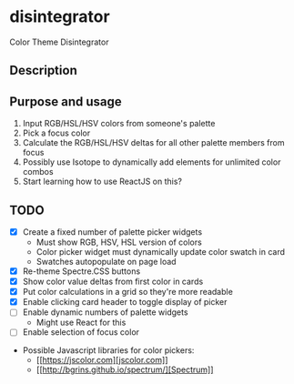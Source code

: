# disintegrator

Color Theme Disintegrator

## Description


## Purpose and usage

1. Input RGB/HSL/HSV colors from someone's palette
2. Pick a focus color
3. Calculate the RGB/HSL/HSV deltas for all other palette members from focus
4. Possibly use Isotope to dynamically add elements for unlimited color combos
5. Start learning how to use ReactJS on this?

## TODO

- [X] Create a fixed number of palette picker widgets
    - Must show RGB, HSV, HSL version of colors
    - Color picker widget must dynamically update color swatch in card
    - Swatches autopopulate on page load
- [X] Re-theme Spectre.CSS buttons
- [X] Show color value deltas from first color in cards
- [x] Put color calculations in a grid so they're more readable
- [X] Enable clicking card header to toggle display of picker
- [ ] Enable dynamic numbers of palette widgets
    - Might use React for this
- [ ] Enable selection of focus color

- Possible Javascript libraries for color pickers:
  * [[https://jscolor.com][jscolor.com]]
  * [[http://bgrins.github.io/spectrum/][Spectrum]]


